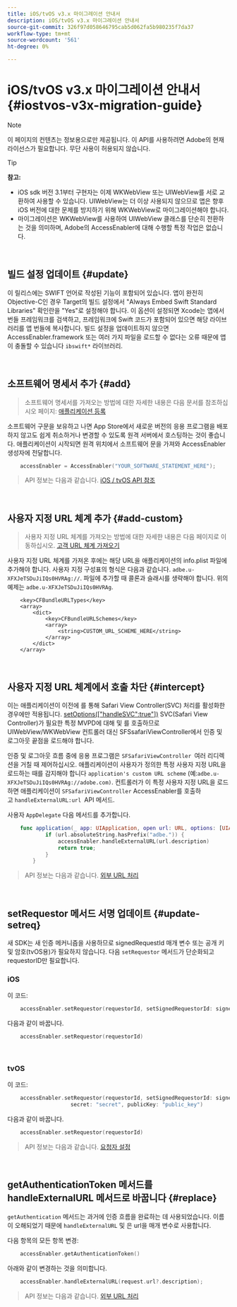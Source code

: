 ```yaml
---
title: iOS/tvOS v3.x 마이그레이션 안내서
description: iOS/tvOS v3.x 마이그레이션 안내서
source-git-commit: 326f97d058646795cab5d062fa5b980235f7da37
workflow-type: tm+mt
source-wordcount: '561'
ht-degree: 0%

---
```



# iOS/tvOS v3.x 마이그레이션 안내서 {#iostvos-v3x-migration-guide}

>[!NOTE]
>
>이 페이지의 컨텐츠는 정보용으로만 제공됩니다. 이 API를 사용하려면 Adobe의 현재 라이선스가 필요합니다. 무단 사용이 허용되지 않습니다.

>[!TIP]
> 
> **참고:**
>
> - iOS sdk 버전 3.1부터 구현자는 이제 WKWebView 또는 UIWebView를 서로 교환하여 사용할 수 있습니다. UIWebView는 더 이상 사용되지 않으므로 앱은 향후 iOS 버전에 대한 문제를 방지하기 위해 WKWebView로 마이그레이션해야 합니다.
> - 마이그레이션은 WKWebView를 사용하여 UIWebView 클래스를 단순히 전환하는 것을 의미하며, Adobe의 AccessEnabler에 대해 수행할 특정 작업은 없습니다.


</br>

## 빌드 설정 업데이트 {#update}

이 릴리스에는 SWIFT 언어로 작성된 기능이 포함되어 있습니다. 앱이 완전히 Objective-C인 경우 Target의 빌드 설정에서 &quot;Always Embed Swift Standard Libraries&quot; 확인란을 &quot;Yes&quot;로 설정해야 합니다. 이 옵션이 설정되면 Xcode는 앱에서 번들 프레임워크를 검색하고, 프레임워크에 Swift 코드가 포함되어 있으면 해당 라이브러리를 앱 번들에 복사합니다. 빌드 설정을 업데이트하지 않으면 AccessEnabler.framework 또는 여러 가지 파일을 로드할 수 없다는 오류 때문에 앱이 충돌할 수 있습니다 `ibswift*` 라이브러리.

</br>

## 소프트웨어 명세서 추가 {#add}

> 소프트웨어 명세서를 가져오는 방법에 대한 자세한 내용은 다음 문서를 참조하십시오
> 페이지:
> [애플리케이션 등록](/help/authentication/iostvos-application-registration.md)

소프트웨어 구문을 보유하고 나면 App Store에서 새로운 버전의 응용 프로그램을 배포하지 않고도 쉽게 취소하거나 변경할 수 있도록 원격 서버에서 호스팅하는 것이 좋습니다. 애플리케이션이 시작되면 원격 위치에서 소프트웨어 문을 가져와 AccessEnabler 생성자에 전달합니다.

```swift
    accessEnabler = AccessEnabler("YOUR_SOFTWARE_STATEMENT_HERE");
```

> API 정보는 다음과 같습니다. [iOS / tvOS API 참조](/help/authentication/iostvos-sdk-api-reference.md)

</br>

## 사용자 지정 URL 체계 추가 {#add-custom}

> 사용자 지정 URL 체계를 가져오는 방법에 대한 자세한 내용은 다음 페이지로 이동하십시오. [고객 URL 체계 가져오기](/help/authentication/iostvos-application-registration.md)

사용자 지정 URL 체계를 가져온 후에는 해당 URL을 애플리케이션의 info.plist 파일에 추가해야 합니다. 사용자 지정 구성표의 형식은 다음과 같습니다. `adbe.u-XFXJeTSDuJiIQs0HVRAg://`. 파일에 추가할 때 콜론과 슬래시를 생략해야 합니다. 위의 예제는 `adbe.u-XFXJeTSDuJiIQs0HVRAg`.

```plist
    <key>CFBundleURLTypes</key>
    <array>
        <dict>
            <key>CFBundleURLSchemes</key>
            <array>
                <string>CUSTOM_URL_SCHEME_HERE</string>
            </array>
        </dict>
    </array>
```

</br>

## 사용자 지정 URL 체계에서 호출 차단 {#intercept}

이는 애플리케이션이 이전에 를 통해 Safari View Controller(SVC) 처리를 활성화한 경우에만 적용됩니다. [setOptions(\[&quot;handleSVC&quot;:true&quot;\])](/help/authentication/iostvos-sdk-api-reference.md) SVC(Safari View Controller)가 필요한 특정 MVPD에 대해 및 를 호출하므로 UIWebView/WKWebView 컨트롤러 대신 SFSsafariViewController에서 인증 및 로그아웃 끝점을 로드해야 합니다.

인증 및 로그아웃 흐름 중에 응용 프로그램은 `SFSafariViewController `여러 리디렉션을 거칠 때 제어하십시오. 애플리케이션이 사용자가 정의한 특정 사용자 지정 URL을 로드하는 때를 감지해야 합니다 `application's custom URL scheme` (예:`adbe.u-XFXJeTSDuJiIQs0HVRAg://adobe.com)`. 컨트롤러가 이 특정 사용자 지정 URL을 로드하면 애플리케이션이 `SFSafariViewController` AccessEnabler를 호출하고 `handleExternalURL:url `API 메서드.

사용자 `AppDelegate` 다음 메서드를 추가합니다.

```swift
    func application(_ app: UIApplication, open url: URL, options: [UIApplicationOpenURLOptionsKey: Any]) -> Bool {
            if (url.absoluteString.hasPrefix("adbe.")) {
                accessEnabler.handleExternalURL(url.description)
                return true;
            } 
        }
```

> API 정보는 다음과 같습니다. [외부 URL 처리](/help/authentication/iostvos-sdk-api-reference.md)

</br>

## setRequestor 메서드 서명 업데이트 {#update-setreq}

새 SDK는 새 인증 메커니즘을 사용하므로 signedRequestId 매개 변수 또는 공개 키 및 암호(tvOS용)가 필요하지 않습니다. 다음 `setRequestor` 메서드가 단순화되고 requestorID만 필요합니다.

### iOS

이 코드:

```swift
    accessEnabler.setRequestor(requestorId, setSignedRequestorId: signedRequestorId)
```

다음과 같이 바꿉니다.

```swift
    accessEnabler.setRequestor(requestorId)
```

</br>

### tvOS

이 코드:

```swift
    accessEnabler.setRequestor(requestorId, setSignedRequestorId: signedRequestorId,
                    secret: "secret", publicKey: "public_key")
```

다음과 같이 바꿉니다.

```swift
    accessEnabler.setRequestor(requestorId)
```

> API 정보는 다음과 같습니다. [요청자 설정](/help/authentication/iostvos-sdk-api-reference.md)

</br>

## getAuthenticationToken 메서드를 handleExternalURL 메서드로 바꿉니다 {#replace}

`getAuthentication` 메서드는 과거에 인증 흐름을 완료하는 데 사용되었습니다. 이름이 오해되었기 때문에 `handleExternalURL` 및 은 url을 매개 변수로 사용합니다.

다음 항목의 모든 항목 변경:

```swift
    accessEnabler.getAuthenticationToken()
```

아래와 같이 변경하는 것을 의미합니다.

```swift
    accessEnabler.handleExternalURL(request.url?.description);
```

> API 정보는 다음과 같습니다. [외부 URL 처리](/help/authentication/iostvos-sdk-api-reference.md)
